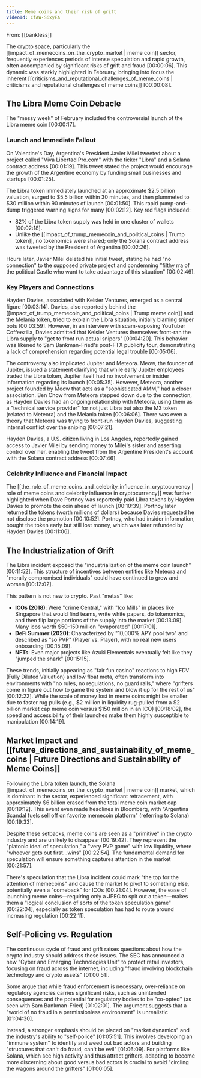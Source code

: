 ```yaml
---
title: Meme coins and their risk of grift
videoId: CfAW-S6xyEA
---
```


From: [[bankless]] <br/> 

The crypto space, particularly the [[impact_of_memecoins_on_the_crypto_market | meme coin]] sector, frequently experiences periods of intense speculation and rapid growth, often accompanied by significant risks of grift and fraud <a class="yt-timestamp" data-t="00:00:06">[00:00:06]</a>. This dynamic was starkly highlighted in February, bringing into focus the inherent [[criticisms_and_reputational_challenges_of_meme_coins | criticisms and reputational challenges of meme coins]] <a class="yt-timestamp" data-t="00:00:08">[00:00:08]</a>.

## The Libra Meme Coin Debacle

The "messy week" of February included the controversial launch of the Libra meme coin <a class="yt-timestamp" data-t="00:00:17">[00:00:17]</a>.

### Launch and Immediate Fallout
On Valentine's Day, Argentina's President Javier Milei tweeted about a project called "Viva Libertad Pro.com" with the ticker "Libra" and a Solana contract address <a class="yt-timestamp" data-t="00:01:19">[00:01:19]</a>. This tweet stated the project would encourage the growth of the Argentine economy by funding small businesses and startups <a class="yt-timestamp" data-t="00:01:25">[00:01:25]</a>.

The Libra token immediately launched at an approximate $2.5 billion valuation, surged to $5.5 billion within 30 minutes, and then plummeted to $30 million within 90 minutes of launch <a class="yt-timestamp" data-t="00:01:50">[00:01:50]</a>. This rapid pump-and-dump triggered warning signs for many <a class="yt-timestamp" data-t="00:02:12">[00:02:12]</a>. Key red flags included:
*   82% of the Libra token supply was held in one cluster of wallets <a class="yt-timestamp" data-t="00:02:18">[00:02:18]</a>.
*   Unlike the [[impact_of_trump_memecoin_and_political_coins | Trump token]], no tokenomics were shared; only the Solana contract address was tweeted by the President of Argentina <a class="yt-timestamp" data-t="00:02:26">[00:02:26]</a>.

Hours later, Javier Milei deleted his initial tweet, stating he had "no connection" to the supposed private project and condemning "filthy rra of the political Castle who want to take advantage of this situation" <a class="yt-timestamp" data-t="00:02:46">[00:02:46]</a>.

### Key Players and Connections
Hayden Davies, associated with Kelsier Ventures, emerged as a central figure <a class="yt-timestamp" data-t="00:03:14">[00:03:14]</a>. Davies, also reportedly behind the [[impact_of_trump_memecoin_and_political_coins | Trump meme coin]] and the Melania token, tried to explain the Libra situation, initially blaming sniper bots <a class="yt-timestamp" data-t="00:03:59">[00:03:59]</a>. However, in an interview with scam-exposing YouTuber Coffeezilla, Davies admitted that Kelsier Ventures themselves front-ran the Libra supply to "get to front run actual snipers" <a class="yt-timestamp" data-t="00:04:20">[00:04:20]</a>. This behavior was likened to Sam Bankman-Fried's post-FTX publicity tour, demonstrating a lack of comprehension regarding potential legal trouble <a class="yt-timestamp" data-t="00:05:06">[00:05:06]</a>.

The controversy also implicated Jupiter and Meteora. Meow, the founder of Jupiter, issued a statement clarifying that while early Jupiter employees traded the Libra token, Jupiter itself had no involvement or insider information regarding its launch <a class="yt-timestamp" data-t="00:05:35">[00:05:35]</a>. However, Meteora, another project founded by Meow that acts as a "sophisticated AMM," had a closer association. Ben Chow from Meteora stepped down due to the connection, as Hayden Davies had an ongoing relationship with Meteora, using them as a "technical service provider" for not just Libra but also the M3 token (related to Meteora) and the Melania token <a class="yt-timestamp" data-t="00:06:06">[00:06:06]</a>. There was even a theory that Meteora was trying to front-run Hayden Davies, suggesting internal conflict over the sniping <a class="yt-timestamp" data-t="00:07:21">[00:07:21]</a>.

Hayden Davies, a U.S. citizen living in Los Angeles, reportedly gained access to Javier Milei by sending money to Milei's sister and asserting control over her, enabling the tweet from the Argentine President's account with the Solana contract address <a class="yt-timestamp" data-t="00:07:46">[00:07:46]</a>.

### Celebrity Influence and Financial Impact
The [[the_role_of_meme_coins_and_celebrity_influence_in_cryptocurrency | role of meme coins and celebrity influence in cryptocurrency]] was further highlighted when Dave Portnoy was reportedly paid Libra tokens by Hayden Davies to promote the coin ahead of launch <a class="yt-timestamp" data-t="00:10:39">[00:10:39]</a>. Portnoy later returned the tokens (worth millions of dollars) because Davies requested he not disclose the promotion <a class="yt-timestamp" data-t="00:10:52">[00:10:52]</a>. Portnoy, who had insider information, bought the token early but still lost money, which was later refunded by Hayden Davies <a class="yt-timestamp" data-t="00:11:06">[00:11:06]</a>.

## The Industrialization of Grift
The Libra incident exposed the "industrialization of the meme coin launch" <a class="yt-timestamp" data-t="00:11:52">[00:11:52]</a>. This structure of incentives between entities like Meteora and "morally compromised individuals" could have continued to grow and worsen <a class="yt-timestamp" data-t="00:12:02">[00:12:02]</a>.

This pattern is not new to crypto. Past "metas" like:
*   **ICOs (2018)**: Were "crime Central," with "Ico Mills" in places like Singapore that would find teams, write white papers, do tokenomics, and then flip large portions of the supply into the market <a class="yt-timestamp" data-t="00:13:09">[00:13:09]</a>. Many icos worth $50-150 million "evaporated" <a class="yt-timestamp" data-t="00:17:01">[00:17:01]</a>.
*   **DeFi Summer (2020)**: Characterized by "10,000% APY pool two" and described as "so PVP" (Player vs. Player), with no real new users onboarding <a class="yt-timestamp" data-t="00:15:09">[00:15:09]</a>.
*   **NFTs**: Even major projects like Azuki Elementals eventually felt like they "jumped the shark" <a class="yt-timestamp" data-t="00:15:15">[00:15:15]</a>.

These trends, initially appearing as "fair fun casino" reactions to high FDV (Fully Diluted Valuation) and low float meta, often transform into environments with "no rules, no regulations, no guard rails," where "grifters come in figure out how to game the system and blow it up for the rest of us" <a class="yt-timestamp" data-t="00:12:22">[00:12:22]</a>. While the scale of money lost in meme coins might be smaller due to faster rug pulls (e.g., $2 million in liquidity rug-pulled from a $2 billion market cap meme coin versus $150 million in an ICO) <a class="yt-timestamp" data-t="00:18:02">[00:18:02]</a>, the speed and accessibility of their launches make them highly susceptible to manipulation <a class="yt-timestamp" data-t="00:14:19">[00:14:19]</a>.

## Market Impact and [[future_directions_and_sustainability_of_meme_coins | Future Directions and Sustainability of Meme Coins]]
Following the Libra token launch, the Solana [[impact_of_memecoins_on_the_crypto_market | meme coin]] market, which is dominant in the sector, experienced significant retracement, with approximately $6 billion erased from the total meme coin market cap <a class="yt-timestamp" data-t="00:19:12">[00:19:12]</a>. This event even made headlines in Bloomberg, with "Argentina Scandal fuels sell off on favorite memecoin platform" (referring to Solana) <a class="yt-timestamp" data-t="00:19:33">[00:19:33]</a>.

Despite these setbacks, meme coins are seen as a "primitive" in the crypto industry and are unlikely to disappear <a class="yt-timestamp" data-t="00:19:42">[00:19:42]</a>. They represent the "platonic ideal of speculation," a "very PVP game" with low liquidity, where "whoever gets out first...wins" <a class="yt-timestamp" data-t="00:22:54">[00:22:54]</a>. The fundamental demand for speculation will ensure something captures attention in the market <a class="yt-timestamp" data-t="00:21:57">[00:21:57]</a>.

There's speculation that the Libra incident could mark "the top for the attention of memecoins" and cause the market to pivot to something else, potentially even a "comeback" for ICOs <a class="yt-timestamp" data-t="00:21:04">[00:21:04]</a>. However, the ease of launching meme coins—requiring only a JPEG to spit out a token—makes them a "logical conclusion of sorts of the token speculation game" <a class="yt-timestamp" data-t="00:22:04">[00:22:04]</a>, especially as token speculation has had to route around increasing regulation <a class="yt-timestamp" data-t="00:22:11">[00:22:11]</a>.

## Self-Policing vs. Regulation
The continuous cycle of fraud and grift raises questions about how the crypto industry should address these issues. The SEC has announced a new "Cyber and Emerging Technologies Unit" to protect retail investors, focusing on fraud across the internet, including "fraud involving blockchain technology and crypto assets" <a class="yt-timestamp" data-t="01:00:51">[01:00:51]</a>.

Some argue that while fraud enforcement is necessary, over-reliance on regulatory agencies carries significant risks, such as unintended consequences and the potential for regulatory bodies to be "co-opted" (as seen with Sam Bankman-Fried) <a class="yt-timestamp" data-t="01:02:01">[01:02:01]</a>. The argument suggests that a "world of no fraud in a permissionless environment" is unrealistic <a class="yt-timestamp" data-t="01:04:30">[01:04:30]</a>.

Instead, a stronger emphasis should be placed on "market dynamics" and the industry's ability to "self-police" <a class="yt-timestamp" data-t="01:05:51">[01:05:51]</a>. This involves developing an "immune system" to identify and weed out bad actors and building "structures that can't do fraud, can't be evil" <a class="yt-timestamp" data-t="01:06:09">[01:06:09]</a>. For platforms like Solana, which see high activity and thus attract grifters, adapting to become more discerning about good versus bad actors is crucial to avoid "circling the wagons around the grifters" <a class="yt-timestamp" data-t="01:00:05">[01:00:05]</a>.